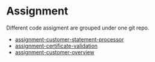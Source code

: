 # Assignment

Different code assigment are grouped under one git repo. 
* [assignment-customer-statement-processor](./assignment-customer-statement-processor)
* [assignment-certificate-validation](./assignment-certificate-validation)
* [assignment-customer-overview](./assignment-customer-overview)

